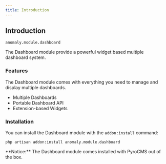 ```yaml
---
title: Introduction
---
```


## Introduction[](#introduction)

`anomaly.module.dashboard`

The Dashboard module provide a powerful widget based multiple dashboard system.


### Features[](#introduction/features)

The Dashboard module comes with everything you need to manage and display multiple dashboards.

*   Multiple Dashboards
*   Portable Dashboard API
*   Extension-based Widgets


### Installation[](#introduction/installation)

You can install the Dashboard module with the `addon:install` command:

    php artisan addon:install anomaly.module.dashboard

<div class="alert alert-warning">**Notice:** The Dashboard module comes installed with PyroCMS out of the box.</div>
